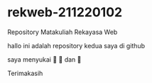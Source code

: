 # rekweb-211220102
Repository Matakuliah Rekayasa Web

hallo ini adalah repository kedua saya di github

saya menyukai 🐔 🧋 dan 🍕

Terimakasih
